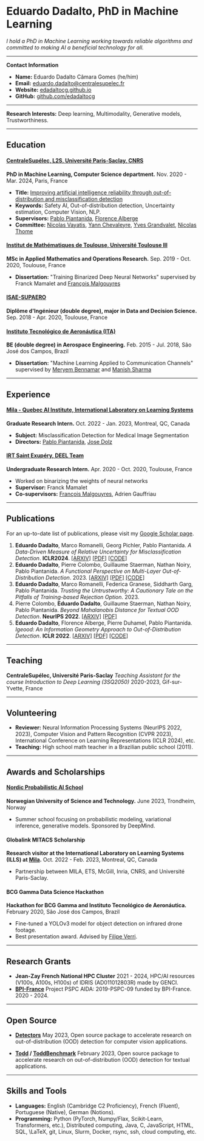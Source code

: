 # Eduardo Dadalto, PhD in Machine Learning

_I hold a PhD in Machine Learning working towards reliable algorithms and committed to making AI a beneficial technology for all._

---

**Contact Information**

- **Name:** Eduardo Dadalto Câmara Gomes (he/him)
- **Email:** [eduardo.dadalto@centralesupelec.fr](mailto:eduardo.dadalto@centralesupelec.fr)
- **Website:** [edadaltocg.github.io](https://www.edadaltocg.github.io)
- **GitHub:** [github.com/edadaltocg](https://www.github.com/edadaltocg)

---

**Research Interests:** Deep learning, Multimodality, Generative models, Trustworthiness.

---

## Education

#### [CentraleSupélec, L2S, Université Paris-Saclay, CNRS](https://www.centralesupelec.fr)

**PhD in Machine Learning, Computer Science department.**
Nov. 2020 - Mar. 2024, Paris, France

- **Title:** [Improving artificial intelligence reliability through out-of-distribution and misclassification detection](https://www.theses.fr/s268446)
- **Keywords:** Safety AI, Out-of-distribution detection, Uncertainty estimation, Computer Vision, NLP.
- **Supervisors:** [Pablo Piantanida](http://webpages.lss.supelec.fr/perso/pablo.piantanida/Welcome.html), [Florence Alberge](https://l2s.centralesupelec.fr/en/u/alberge-florence/)
- **Committee:** [Nicolas Vayatis](https://nvayatis.perso.math.cnrs.fr/), [Yann Chevaleyre](https://www.lamsade.dauphine.fr/~ychevaleyre/), [Yves Grandvalet](https://scai.sorbonne-universite.fr/public/profiles/view/7437701400b7d72ca23a/69), [Nicolas Thome](https://thome.isir.upmc.fr/)

#### [Institut de Mathématiques de Toulouse, Université Toulouse III](https://www.math.univ-toulouse.fr/fr/)

**MSc in Applied Mathematics and Operations Research.**
Sep. 2019 - Oct. 2020, Toulouse, France

- **Dissertation:** "Training Binarized Deep Neural Networks" supervised by Franck Mamalet and [François Malgouyres](https://www.math.univ-toulouse.fr/~fmalgouy/)

#### [ISAE-SUPAERO](https://www.isae-supaero.fr/en/)

**Diplôme d'Ingénieur (double degree), major in Data and Decision Science.**
Sep. 2018 - Apr. 2020, Toulouse, France

#### [Instituto Tecnológico de Aeronáutica (ITA)](http://www.ita.br/)

**BE (double degree) in Aerospace Engineering.**
Feb. 2015 - Jul. 2018, São José dos Campos, Brazil

- **Dissertation:** "Machine Learning Applied to Communication Channels" supervised by [Meryem Bennamar](https://pagespro.isae-supaero.fr/meryem-benammar/?lang=fr) and [Manish Sharma](https://www.linkedin.com/in/manish-sharma-1a118250/?originalSubdomain=br)

---

## Experience

#### [Mila - Quebec AI Institute, International Laboratory on Learning Systems](https://mila.quebec/en/)

**Graduate Research Intern.**
Oct. 2022 - Jan. 2023, Montreal, QC, Canada

- **Subject:** Misclassification Detection for Medical Image Segmentation
- **Directors:** [Pablo Piantanida](http://webpages.lss.supelec.fr/perso/pablo.piantanida/Welcome.html), [Jose Dolz](https://josedolz.github.io/)

#### [IRT Saint Exupéry, DEEL Team](https://www.deel.ai/)

**Undergraduate Research Intern.**
Apr. 2020 - Oct. 2020, Toulouse, France

- Worked on binarizing the weights of neural networks
- **Supervisor:** Franck Mamalet
- **Co-supervisors:** [François Malgouyres](https://www.math.univ-toulouse.fr/~fmalgouy/), Adrien Gauffriau

---

## Publications

For an up-to-date list of publications, please visit my [Google Scholar page](https://scholar.google.com/citations?user=ImL09qAAAAAJ&hl=en&oi=sra).

1. **Eduardo Dadalto**, Marco Romanelli, Georg Pichler, Pablo Piantanida. _A Data-Driven Measure of Relative Uncertainty for Misclassification Detection_. **ICLR2024**. [[ARXIV]](https://arxiv.com/abs/2306.01710) [[PDF]](https://arxiv.com/pdf/2306.01710.pdf) [[CODE]](https://github.com/edadaltocg/relative-uncertainty)
2. **Eduardo Dadalto**, Pierre Colombo, Guillaume Staerman, Nathan Noiry, Pablo Piantanida. _A Functional Perspective on Multi-Layer Out-of-Distribution Detection_. 2023. [[ARXIV]](https://arxiv.com/abs/2306.03522) [[PDF]](https://arxiv.com/pdf/2306.03522.pdf) [[CODE]](https://github.com/edadaltocg/ood-trajectory-projection)
3. **Eduardo Dadalto**, Marco Romanelli, Federica Granese, Siddharth Garg, Pablo Piantanida. _Trusting the Untrustworthy: A Cautionary Tale on the Pitfalls of Training-based Rejection Option_. 2023.
4. Pierre Colombo, **Eduardo Dadalto**, Guillaume Staerman, Nathan Noiry, Pablo Piantanida. _Beyond Mahalanobis Distance for Textual OOD Detection_. **NeurIPS 2022**. [[ARXIV]](https://arxiv.org/abs/2211.13527) [[PDF]](https://arxiv.org/pdf/2211.13527.pdf)
5. **Eduardo Dadalto**, Florence Alberge, Pierre Duhamel, Pablo Piantanida. _Igeood: An Information Geometry Approach to Out-of-Distribution Detection_. **ICLR 2022**. [[ARXIV]](https://arxiv.org/abs/2203.07798) [[PDF]](https://arxiv.org/pdf/2203.07798.pdf) [[CODE]](https://github.com/edadaltocg/Igeood)

---

## Teaching

**CentraleSupélec, Université Paris-Saclay**
_Teaching Assistant for the course Introduction to Deep Learning (3SQ2050)_
2020-2023, Gif-sur-Yvette, France

---

## Volunteering

- **Reviewer:** Neural Information Processing Systems (NeurIPS 2022, 2023), Computer Vision and Pattern Recognition (CVPR 2023), International Conference on Learning Representations (ICLR 2024), etc.
- **Teaching:** High school math teacher in a Brazilian public school (2011).

---

## Awards and Scholarships

#### [Nordic Probabilistic AI School](https://probabilistic.ai/)

**Norwegian University of Science and Technology.**
June 2023, Trondheim, Norway

- Summer school focusing on probabilistic modeling, variational inference, generative models. Sponsored by DeepMind.

#### Globalink MITACS Scholarship

**Research visitor at the International Laboratory on Learning Systems (ILLS) at [Mila](https://mila.quebec).**
Oct. 2022 - Feb. 2023, Montreal, QC, Canada

- Partnership between MILA, ETS, McGill, Inria, CNRS, and Université Paris-Saclay.

#### BCG Gamma Data Science Hackathon

**Hackathon for BCG Gamma and Instituto Tecnológico de Aeronáutica.**
February 2020, São José dos Campos, Brazil

- Fine-tuned a YOLOv3 model for object detection on infrared drone footage.
- Best presentation award. Advised by [Filipe Verri](https://comp.ita.br/~verri/).

---

## Research Grants

- **Jean-Zay French National HPC Cluster**
  2021 - 2024, HPC/AI resources (V100s, A100s, H100s) of IDRIS (AD011012803R) made by GENCI.
- **[BPI-France](https://www.bpifrance.com/)**
  Project PSPC AIDA: 2019-PSPC-09 funded by BPI-France. 2020 - 2024.

---

## Open Source

- **[Detectors](https://github.com/edadaltocg/detectors)**
  May 2023, Open source package to accelerate research on out-of-distribution (OOD) detection for computer vision applications.

- **[Todd](https://repositorylink) / [ToddBenchmark](https://repositorylink)**
  February 2023, Open source package to accelerate research on out-of-distribution (OOD) detection for textual applications.

---

## Skills and Tools

- **Languages:** English (Cambridge C2 Proficiency), French (Fluent), Portuguese (Native), German (Notions).
- **Programming:** Python (PyTorch, Numpy/Flax, Scikit-Learn, Transformers, etc.), Distributed computing, Java, C, JavaScript, HTML, SQL, \LaTeX, git, Linux, Slurm, Docker, rsync, ssh, cloud computing, etc.
